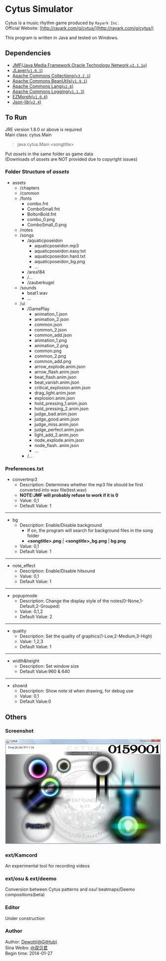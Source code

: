 Cytus Simulator
============
Cytus is a music rhythm game produced by `Rayark Inc.`   
Official Website: [http://rayark.com/g/cytus/](http://rayark.com/g/cytus/)   

This program is written in Java and tested on Windows.  

Dependencies
------------
- [JMF(Java Media Framework,Oracle Technology Network,`v2.1.1e`)](http://www.oracle.com/technetwork/java/javase/download-142937.html)
- [JLayer(`v1.0.1`)](http://www.javazoom.net/javalayer/javalayer.html)
- [Apache Commons Collections(`v3.2.1`)](http://commons.apache.org/proper/commons-collections/)
- [Apache Commons BeanUtils(`v1.9.1`)](http://commons.apache.org/proper/commons-beanutils/)
- [Apache Commons Lang(`v2.6`)](http://commons.apache.org/proper/commons-lang/)
- [Apache Commons Logging(`v1.1.3`)](http://commons.apache.org/proper/commons-logging/)
- [EZMorph(`v1.0.6`)](http://sourceforge.net/projects/ezmorph/files/ezmorph/)
- [Json-lib(`v2.4`)](http://sourceforge.net/projects/json-lib/)

To Run
------------
JRE version 1.8.0 or above is required  
Main class: cytus.Main  
> java cytus.Main &lt;songtitle&gt;

Put *assets*  in the same folder as game data  
(Downloads of *assets* are NOT provided due to copyright issues)

### Folder Structure of *assets*
- assets  
	- /chapters  
	- /common  
	- /fonts
		- combo.fnt  
		- ComboSmall.fnt  
		- BoltonBold.fnt  
		- combo_0.png  
		- ComboSmall_0.png  
	- /notes  
	- /songs
		- /aquaticposeidon
			- aquaticposeidon.mp3
			- aquaticposeidon.easy.txt
			- aquaticposeidon.hard.txt
			- aquaticposeidon_bg.png
			- ...
		- /area184
		- /...
		- /zauberkugel
	- /sounds
		- beat1.wav
		- ...
	- /ui
		- /GamePlay
			- animation_1.json
			- animation_2.json
			- common.json
			- common_2.json
			- common_add.json
			- animation_1.png
			- animation_2.png
			- common.png
			- common_2.png
			- common_add.png
			- arrow_explode.anim.json
			- arrow_flash.anim.json
			- beat_flash.anim.json
			- beat_vanish.anim.json
			- critical_explosion.anim.json
			- drag_light.anim.json
			- explosion.anim.json
			- hold_pressing_1.anim.json
			- hold_pressing_2.anim.json
			- judge_bad.anim.json
			- judge_good.anim.json
			- judge_miss.anim.json
			- judge_perfect.anim.json
			- light_add_2.anim.json
			- node_explode.anim.json
			- node_flash..anim.json
			- ...
		- /...


### Preferences.txt
- convertmp3
	- Description: Determines whether the mp3 file should be first converted into wav file(test.wav)
	- **NOTE:JMF will probably refuse to work if it is 0**
	- Value: 0,1  
	- Default Value: 1

----------

- bg
	- Description: Enable/Disable background
		- If on, the program will search for background files in the song folder  
		-  **&lt;songtitle&gt;.png** | **&lt;songtitle&gt;_bg.png** | **bg.png** 
	- Value: 0,1  
	- Default Value: 1

----------

- note_effect
	- Description: Enable/Disable hitsound 
	- Value: 0,1  
	- Default Value: 1

----------

- popupmode
	- Description: Change the display style of the notes(0-None,1-Default,2-Grouped)  
	- Value: 0,1,2  
	- Default Value: 2

----------

- quality
	- Description: Set the quality of graphics(1-Low,2-Medium,3-High)  
	- Value: 1,2,3  
	- Default Value: 1

----------

- width&height
    - Description: Set window size
    - Default Value:960 & 640

----------
- showid
    - Description: Show note id when drawing, for debug use
    - Value: 0,1
    - Default Value:0

Others
-------------

### Screenshot
![Screenshot](https://github.com/Dewott/cytus/blob/master/ss.jpg) 

### ext/Kamcord
An experimental tool for recording videos 

### ext/osu & ext/deemo
Conversion between Cytus patterns and osu! beatmaps/Deemo compositions(beta)  

### Editor
Under construction

### Author
Author: [Dewott(@GitHub)](https://github.com/Dewott/cytus)   
Sina Weibo: [@双贝君](http://weibo.com/Dewott502/)  
Begin time: 2014-01-27
